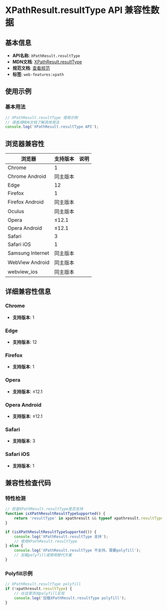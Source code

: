 # XPathResult.resultType API 兼容性数据

## 基本信息

- **API名称**: `XPathResult.resultType`
- **MDN文档**: [XPathResult.resultType](https://developer.mozilla.org/docs/Web/API/XPathResult/resultType)
- **规范文档**: [查看规范](https://dom.spec.whatwg.org/#dom-xpathresult-resulttype)
- **标签**: `web-features:xpath`

## 使用示例

### 基本用法

```javascript
// XPathResult.resultType 使用示例
// 请查阅MDN文档了解具体用法
console.log('XPathResult.resultType API');
```

## 浏览器兼容性

| 浏览器 | 支持版本 | 说明 |
|--------|----------|------|
| Chrome | 1 |  |
| Chrome Android | 同主版本 |  |
| Edge | 12 |  |
| Firefox | 1 |  |
| Firefox Android | 同主版本 |  |
| Oculus | 同主版本 |  |
| Opera | ≤12.1 |  |
| Opera Android | ≤12.1 |  |
| Safari | 3 |  |
| Safari iOS | 1 |  |
| Samsung Internet | 同主版本 |  |
| WebView Android | 同主版本 |  |
| webview_ios | 同主版本 |  |

## 详细兼容性信息

### Chrome

- **支持版本**: 1

### Edge

- **支持版本**: 12

### Firefox

- **支持版本**: 1

### Opera

- **支持版本**: ≤12.1

### Opera Android

- **支持版本**: ≤12.1

### Safari

- **支持版本**: 3

### Safari iOS

- **支持版本**: 1

## 兼容性检查代码

### 特性检测

```javascript
// 检查XPathResult.resultType是否支持
function isXPathResultResultTypeSupported() {
    return 'resultType' in xpathresult && typeof xpathresult.resultType === 'function';
}

if (isXPathResultResultTypeSupported()) {
    console.log('XPathResult.resultType 支持');
    // 使用XPathResult.resultType
} else {
    console.log('XPathResult.resultType 不支持，需要polyfill');
    // 加载polyfill或使用替代方案
}
```

### Polyfill示例

```javascript
// XPathResult.resultType polyfill
if (!xpathresult.resultType) {
    // 在这里添加polyfill实现
    console.log('加载XPathResult.resultType polyfill');
}
```


